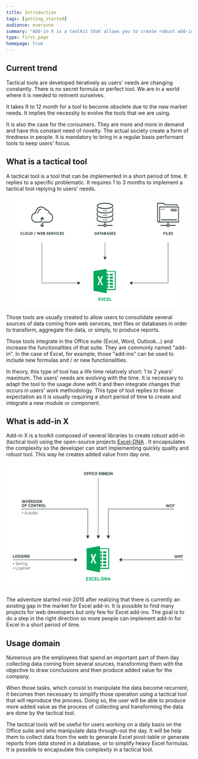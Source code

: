 ```yaml
---
title: Introduction
tags: [getting_started]
audience: everyone
summary: "Add-in X is a toolkit that allows you to create robust add-in with Excel-DNA." 
type: first_page
homepage: true
---
```


## Current trend

Tactical tools are developed iteratively as users' needs are changing constantly. There is no secret formula or perfect tool. We are in a world where it is needed to reinvent ourselves.

It takes 9 to 12 month for a tool to become obsolete due to the new market needs. It implies the necessity to evolve the tools that we are using.

It is also the case for the consumers. They are more and more in demand and have this constant need of novelty. The actual society create a form of tiredness in people. It is mandatory to bring in a regular basis performant tools to keep users' focus.

## What is a tactical tool

A tactical tool is a tool that can be implemented in a short period of time. It replies to a specific problematic. It requires 1 to 3 months to implement a tactical tool replying to users’ needs.

<div style="text-align:center">
<img  src="images/01-shema-excel-dna-eng.png" alt="addin multi-sources" style="width:450px;height:300px;">
</div>

Those tools are usually created to allow users to consolidate several sources of data coming from web services, text files or databases in order to transform, aggregate the data, or simply, to produce reports.

Those tools integrate in the Office suite (Excel, Word, Outlook…) and increase the functionalities of that suite. They are commonly named "add-in". In the case of Excel, for example, those "add-ins" can be used to include new formulas and / or new functionalities.

In theory, this type of tool has a life time relatively short: 1 to 2 years' maximum.  The users' needs are evolving with the time. It is necessary to adapt the tool to the usage done with it and then integrate changes that occurs in users' work methodology. This type of tool replies to those expectation as it is usually requiring a short period of time to create and integrate a new module or component.

## What is add-in X 

Add-in X is a toolkit composed of several libraries to create robust add-in (tactical tool) using the open-source projects <a href="http://excel-dna.net/">Excel-DNA</a> . It encapsulates the complexity so the developer can start implementing quickly quality and robust tool. This way he creates added value from day one. 

<div style="text-align:center">
<img  src="images/03-shema-excel-dna-eng.png" alt="addin multi-sources" style="width:500px;height:345px;">
</div>

The adventure started mid-2015 after realizing that there is currently an existing gap in the market for Excel add-in. It is possible to find many projects for web developers but only few for Excel add-ins. The goal is to do a step in the right direction so more people can implement add-in for Excel in a short period of time.

## Usage domain

Numerous are the employees that spend an important part of them day collecting data coming from several sources, transforming them with the objective to draw conclusions and then produce added value for the company.

When those tasks, which consist to manipulate the data become recurrent, it becomes then necessary to simplify those operation using a tactical tool that will reproduce the process. Doing so, the user will be able to produce more added value as the process of collecting and transforming the data are done by the tactical tool.

The tactical tools will be useful for users working on a daily basis on the Office suite and who manipulate data through-out the day. It will be help them to collect data from the web to generate Excel pivot-table or generate reports from data stored in a database, or to simplify heavy Excel formulas. It is possible to encapsulate this complexity in a tactical tool. 
